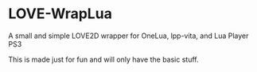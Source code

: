 # LOVE-WrapLua

A small and simple LOVE2D wrapper for OneLua, lpp-vita, and Lua Player PS3

This is made just for fun and will only have the basic stuff.
